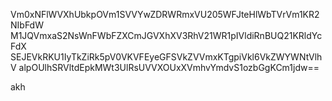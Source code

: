 Vm0xNFlWVXhUbkpOVm1SVVYwZDRWRmxVU205WFJteHlWbTVrVm1KR2NIbFdW
M1JQVmxaS2NsWnFWbFZXCmJGVXhXV3RhV21WR1pIVldiRnBUQ21KRldYcFdX
SEJEVkRKU1IyTkZiRk5pV0VKVFEyeGFSVkZVVmxKTgpiVkl6VkZWYWNtVlhV
alpOUlhSRVltdEpkMWt3UlRsUVVXOUxXVmhvYmdvS1ozbGgKCm1jdw==

akh